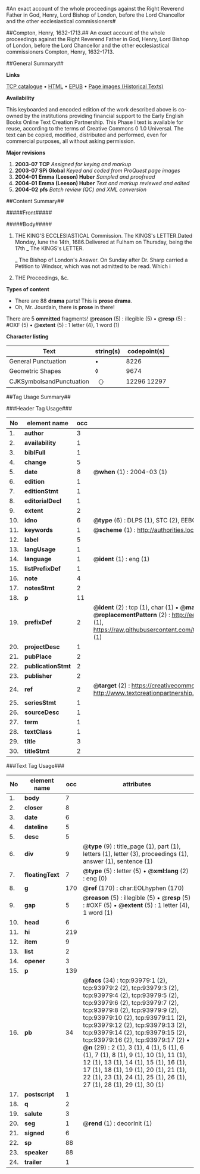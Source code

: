 #An exact account of the whole proceedings against the Right Reverend Father in God, Henry, Lord Bishop of London, before the Lord Chancellor and the other ecclesiastical commissioners#

##Compton, Henry, 1632-1713.##
An exact account of the whole proceedings against the Right Reverend Father in God, Henry, Lord Bishop of London, before the Lord Chancellor and the other ecclesiastical commissioners
Compton, Henry, 1632-1713.

##General Summary##

**Links**

[TCP catalogue](http://www.ota.ox.ac.uk/tcp/)  • 
[HTML](http://tei.it.ox.ac.uk/tcp/Texts-HTML/free/A38/A38873.html)  • 
[EPUB](http://tei.it.ox.ac.uk/tcp/Texts-EPUB/free/A38/A38873.epub) • 
[Page images (Historical Texts)](https://data.historicaltexts.jisc.ac.uk/view?pubId=eebo-12796285e&pageId=eebo-12796285e-93979-1)

**Availability**

This keyboarded and encoded edition of the
	       work described above is co-owned by the institutions
	       providing financial support to the Early English Books
	       Online Text Creation Partnership. This Phase I text is
	       available for reuse, according to the terms of Creative
	       Commons 0 1.0 Universal. The text can be copied,
	       modified, distributed and performed, even for
	       commercial purposes, all without asking permission.

**Major revisions**

1. __2003-07__ __TCP__ *Assigned for keying and markup*
1. __2003-07__ __SPi Global__ *Keyed and coded from ProQuest page images*
1. __2004-01__ __Emma (Leeson) Huber__ *Sampled and proofread*
1. __2004-01__ __Emma (Leeson) Huber__ *Text and markup reviewed and edited*
1. __2004-02__ __pfs__ *Batch review (QC) and XML conversion*

##Content Summary##

#####Front#####

#####Body#####

1. THE KING'S ECCLESIASTICAL Commission.
The KINGS's LETTER.Dated Monday, Iune the 14th, 1686.Delivered at Fulham on Thursday, being the 17th
    _ The KINGS's LETTER.

    _ The Bishop of London's Answer.
On Sunday after Dr. Sharp carried a Petition to Windsor, 
which was not admitted to be read. Which i
1. THE Proceedings, &c.

**Types of content**

  * There are 88 **drama** parts! This is **prose drama**.
  * Oh, Mr. Jourdain, there is **prose** in there!

There are 5 **ommitted** fragments! 
 @__reason__ (5) : illegible (5)  •  @__resp__ (5) : #OXF (5)  •  @__extent__ (5) : 1 letter (4), 1 word (1)

**Character listing**


|Text|string(s)|codepoint(s)|
|---|---|---|
|General Punctuation|•|8226|
|Geometric Shapes|◊|9674|
|CJKSymbolsandPunctuation|〈〉|12296 12297|

##Tag Usage Summary##

###Header Tag Usage###

|No|element name|occ|attributes|
|---|---|---|---|
|1.|__author__|3||
|2.|__availability__|1||
|3.|__biblFull__|1||
|4.|__change__|5||
|5.|__date__|8| @__when__ (1) : 2004-03 (1)|
|6.|__edition__|1||
|7.|__editionStmt__|1||
|8.|__editorialDecl__|1||
|9.|__extent__|2||
|10.|__idno__|6| @__type__ (6) : DLPS (1), STC (2), EEBO-CITATION (1), OCLC (1), VID (1)|
|11.|__keywords__|1| @__scheme__ (1) : http://authorities.loc.gov/ (1)|
|12.|__label__|5||
|13.|__langUsage__|1||
|14.|__language__|1| @__ident__ (1) : eng (1)|
|15.|__listPrefixDef__|1||
|16.|__note__|4||
|17.|__notesStmt__|2||
|18.|__p__|11||
|19.|__prefixDef__|2| @__ident__ (2) : tcp (1), char (1)  •  @__matchPattern__ (2) : ([0-9\-]+):([0-9IVX]+) (1), (.+) (1)  •  @__replacementPattern__ (2) : http://eebo.chadwyck.com/downloadtiff?vid=$1&page=$2 (1), https://raw.githubusercontent.com/textcreationpartnership/Texts/master/tcpchars.xml#$1 (1)|
|20.|__projectDesc__|1||
|21.|__pubPlace__|2||
|22.|__publicationStmt__|2||
|23.|__publisher__|2||
|24.|__ref__|2| @__target__ (2) : https://creativecommons.org/publicdomain/zero/1.0/ (1), http://www.textcreationpartnership.org/docs/. (1)|
|25.|__seriesStmt__|1||
|26.|__sourceDesc__|1||
|27.|__term__|1||
|28.|__textClass__|1||
|29.|__title__|3||
|30.|__titleStmt__|2||


###Text Tag Usage###

|No|element name|occ|attributes|
|---|---|---|---|
|1.|__body__|7||
|2.|__closer__|8||
|3.|__date__|6||
|4.|__dateline__|5||
|5.|__desc__|5||
|6.|__div__|9| @__type__ (9) : title_page (1), part (1), letters (1), letter (3), proceedings (1), answer (1), sentence (1)|
|7.|__floatingText__|7| @__type__ (5) : letter (5)  •  @__xml:lang__ (2) : eng (0)|
|8.|__g__|170| @__ref__ (170) : char:EOLhyphen (170)|
|9.|__gap__|5| @__reason__ (5) : illegible (5)  •  @__resp__ (5) : #OXF (5)  •  @__extent__ (5) : 1 letter (4), 1 word (1)|
|10.|__head__|6||
|11.|__hi__|219||
|12.|__item__|9||
|13.|__list__|2||
|14.|__opener__|3||
|15.|__p__|139||
|16.|__pb__|34| @__facs__ (34) : tcp:93979:1 (2), tcp:93979:2 (2), tcp:93979:3 (2), tcp:93979:4 (2), tcp:93979:5 (2), tcp:93979:6 (2), tcp:93979:7 (2), tcp:93979:8 (2), tcp:93979:9 (2), tcp:93979:10 (2), tcp:93979:11 (2), tcp:93979:12 (2), tcp:93979:13 (2), tcp:93979:14 (2), tcp:93979:15 (2), tcp:93979:16 (2), tcp:93979:17 (2)  •  @__n__ (29) : 2 (1), 3 (1), 4 (1), 5 (1), 6 (1), 7 (1), 8 (1), 9 (1), 10 (1), 11 (1), 12 (1), 13 (1), 14 (1), 15 (1), 16 (1), 17 (1), 18 (1), 19 (1), 20 (1), 21 (1), 22 (1), 23 (1), 24 (1), 25 (1), 26 (1), 27 (1), 28 (1), 29 (1), 30 (1)|
|17.|__postscript__|1||
|18.|__q__|2||
|19.|__salute__|3||
|20.|__seg__|1| @__rend__ (1) : decorInit (1)|
|21.|__signed__|6||
|22.|__sp__|88||
|23.|__speaker__|88||
|24.|__trailer__|1||
